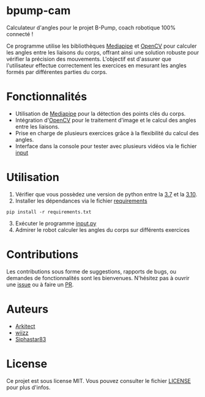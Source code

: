 # bpump-cam

Calculateur d'angles pour le projet B-Pump, coach robotique 100% connecté !

Ce programme utilise les bibliothèques [Mediapipe](https://pypi.org/project/mediapipe/) et [OpenCV](https://pypi.org/project/opencv-python/) pour calculer les angles entre les liaisons du corps, offrant ainsi une solution robuste pour vérifier la précision des mouvements. L'objectif est d'assurer que l'utilisateur effectue correctement les exercices en mesurant les angles formés par différentes parties du corps.

# Fonctionnalités

- Utilisation de [Mediapipe](https://pypi.org/project/mediapipe/) pour la détection des points clés du corps.
- Intégration d'[OpenCV](https://pypi.org/project/opencv-python/) pour le traitement d'image et le calcul des angles entre les liaisons.
- Prise en charge de plusieurs exercices grâce à la flexibilité du calcul des angles.
- Interface dans la console pour tester avec plusieurs vidéos via le fichier [input](./input.py)

# Utilisation

1. Vérifier que vous possèdez une version de python entre la [3.7](https://www.python.org/downloads/release/python-370/) et la [3.10](https://www.python.org/downloads/release/python-3100/).
2. Installer les dépendances via le fichier [requirements](./requirements.txt)

```
pip install -r requirements.txt
```

3. Exécuter le programme [input.py](./input.py)
4. Admirer le robot calculer les angles du corps sur différents exercices

# Contributions

Les contributions sous forme de suggestions, rapports de bugs, ou demandes de fonctionnalités sont les bienvenues. N'hésitez pas à ouvrir une [issue](https://github.com/wiizzl/bpump-app/issues) ou à faire un [PR](https://github.com/wiizzl/bpump-app/pulls).

# Auteurs
- [Arkitect](https://github.com/Arkhitecte)
- [wiizz](https://github.com/wiizzl)
- [Siphastar83](https://github.com/Siphastar83)

# License

Ce projet est sous license MIT. Vous pouvez consulter le fichier [LICENSE](./LICENSE.md) pour plus d'infos.